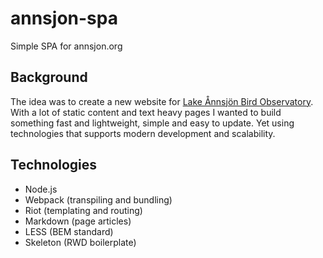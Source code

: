 # annsjon-spa
Simple SPA for annsjon.org

## Background
The idea was to create a new website for [Lake Ånnsjön Bird Observatory](http://www.annsjon.org).
With a lot of static content and text heavy pages I wanted to build something fast and lightweight, simple and easy to update. Yet using technologies that supports modern development and scalability.

## Technologies
- Node.js
- Webpack (transpiling and bundling)
- Riot (templating and routing)
- Markdown (page articles)
- LESS (BEM standard)
- Skeleton (RWD boilerplate)

